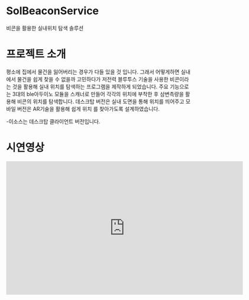 # SolBeaconService
비콘을 활용한 실내위치 탐색 솔루션
# 프로젝트 소개
평소에 집에서 물건을 잃어버리는 경우가 다들 있을 것 입니다. 그래서 어떻게하면 실내에서 물건을 쉽게 찾을 수 없을까 고민하다가 저전력 블루투스 기술을 
사용한 비콘이라는 것을 활용해 실내 위치를 탐색하는 프로그램을 제작하게 되었습니다. 주요 기능으로는 3대의 ble아두이노 모듈을 스캐너로 만들어 각각의 
위치에 부착한 후 삼변측량을 활용해 비콘의 위치를 탐색합니다. 데스크탑 버전은 실내 도면을 통해 위치를 띄어주고 모바일 버전은 AR기술을 활용해 쉽게 위치
를 찾아가도록 설계하였습니다.

-이소스는 데스크탑 클라이언트 버전입니다.

# 시연영상
<iframe width="640" height="360" src="https://youtu.be/Cv3wSHKkSrE" frameborder="0" gesture="media" allowfullscreen=""></iframe>

